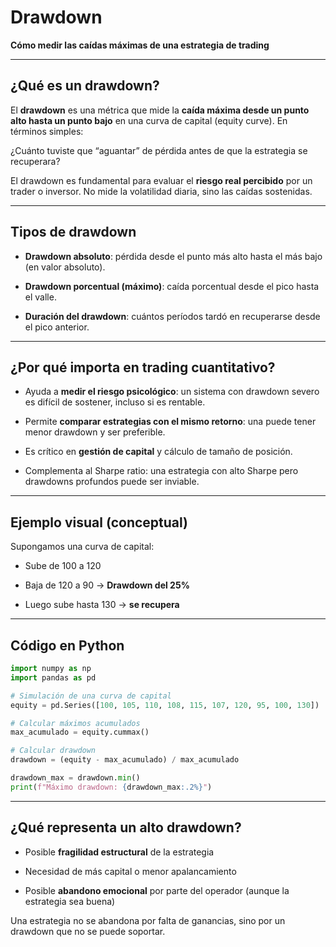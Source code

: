 # Drawdown

**Cómo medir las caídas máximas de una estrategia de trading**

***

## ¿Qué es un drawdown?

El **drawdown** es una métrica que mide la **caída máxima desde un punto alto hasta un punto bajo** en una curva de capital (equity curve). En términos simples:

¿Cuánto tuviste que “aguantar” de pérdida antes de que la estrategia se recuperara?

El drawdown es fundamental para evaluar el **riesgo real percibido** por un trader o inversor. No mide la volatilidad diaria, sino las caídas sostenidas.

***

## Tipos de drawdown

* **Drawdown absoluto**: pérdida desde el punto más alto hasta el más bajo (en valor absoluto).

* **Drawdown porcentual (máximo)**: caída porcentual desde el pico hasta el valle.

* **Duración del drawdown**: cuántos períodos tardó en recuperarse desde el pico anterior.

***

## ¿Por qué importa en trading cuantitativo?

* Ayuda a **medir el riesgo psicológico**: un sistema con drawdown severo es difícil de sostener, incluso si es rentable.

* Permite **comparar estrategias con el mismo retorno**: una puede tener menor drawdown y ser preferible.

* Es crítico en **gestión de capital** y cálculo de tamaño de posición.

* Complementa al Sharpe ratio: una estrategia con alto Sharpe pero drawdowns profundos puede ser inviable.

***

## Ejemplo visual (conceptual)

Supongamos una curva de capital:

* Sube de 100 a 120

* Baja de 120 a 90 → **Drawdown del 25%**

* Luego sube hasta 130 → **se recupera**

***

## Código en Python

```python
import numpy as np
import pandas as pd

# Simulación de una curva de capital
equity = pd.Series([100, 105, 110, 108, 115, 107, 120, 95, 100, 130])

# Calcular máximos acumulados
max_acumulado = equity.cummax()

# Calcular drawdown
drawdown = (equity - max_acumulado) / max_acumulado

drawdown_max = drawdown.min()
print(f"Máximo drawdown: {drawdown_max:.2%}")

```

***

## ¿Qué representa un alto drawdown?

* Posible **fragilidad estructural** de la estrategia

* Necesidad de más capital o menor apalancamiento

* Posible **abandono emocional** por parte del operador (aunque la estrategia sea buena)

Una estrategia no se abandona por falta de ganancias, sino por un drawdown que no se puede soportar.
